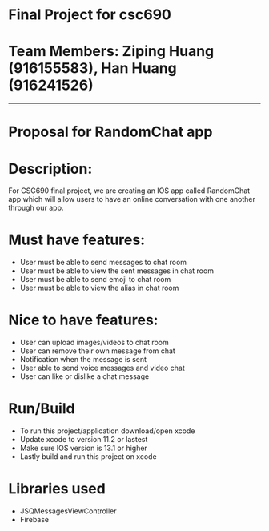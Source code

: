 # Final Project for csc690 
# Team Members: Ziping Huang (916155583), Han Huang (916241526)
------------------------------------------------------------------------------------------------------------------------------
# Proposal for RandomChat app

# Description: 
For CSC690 final project, we are creating an IOS app called RandomChat app which will allow users to have an online conversation with one another through our app.

# Must have features:
- User must be able to send messages to chat room
- User must be able to view the sent messages in chat room
- User must be able to send emoji to chat room
- User must be able to view the alias in chat room

# Nice to have features:
- User can upload images/videos to chat room
- User can remove their own message from chat
- Notification when the message is sent
- User able to send voice messages and video chat
- User can like or dislike a chat message


# Run/Build
- To run this project/application download/open xcode
- Update xcode to version 11.2 or lastest
- Make sure IOS version is 13.1 or higher
- Lastly build and run this project on xcode

# Libraries used
- JSQMessagesViewController
- Firebase
